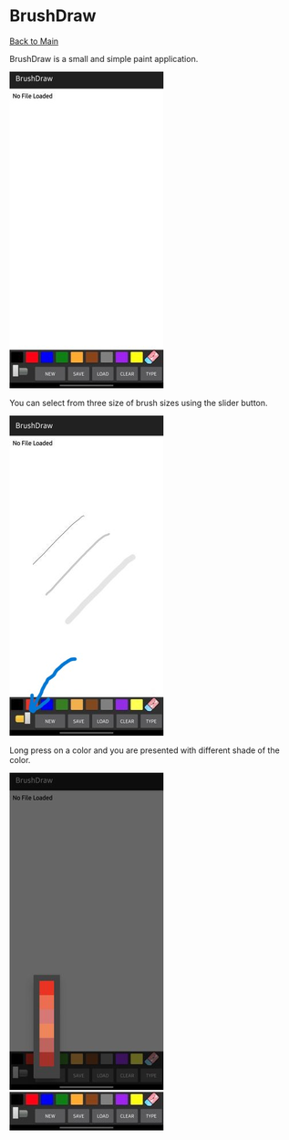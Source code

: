 # BrushDraw  
[Back to Main](https://michelvilleneuve.github.io/)  


BrushDraw is a small and simple paint application.  

<img src = "BrushDraw.jpg" />  

You can select from three size of brush sizes using the slider button.  

<img src = "BrushDraw lines.jpg" />  

Long press on a color and you are presented with different shade of the color.  

<img src = "BrushDraw color.jpg" />  

<img src = "BrushDraw toolbars.jpg" />  
